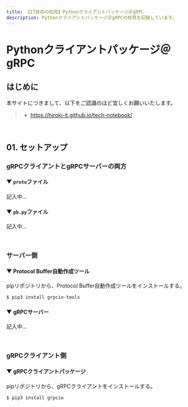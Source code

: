 ```yaml
---
title: 【IT技術の知見】Pythonクライアントパッケージ＠gRPC
description: Pythonクライアントパッケージ＠gRPCの知見を記録しています。
---
```


# Pythonクライアントパッケージ＠gRPC

## はじめに

本サイトにつきまして、以下をご認識のほど宜しくお願いいたします。

> - https://hiroki-it.github.io/tech-notebook/

<br>

## 01. セットアップ

### gRPCクライアントとgRPCサーバーの両方

#### ▼ `proto`ファイル

記入中...

#### ▼ `pb.py`ファイル

記入中...

<br>

### サーバー側

#### ▼ Protocol Buffer自動作成ツール

pipリポジトリから、Protocol Buffer自動作成ツールをインストールする。

```bash
$ pip3 install grpcio-tools
```

#### ▼ gRPCサーバー

記入中...

<br>

### gRPCクライアント側

#### ▼ gRPCクライアントパッケージ

pipリポジトリから、gRPCクライアントをインストールする。

```bash
$ pip3 install grpcio
```

<br>

